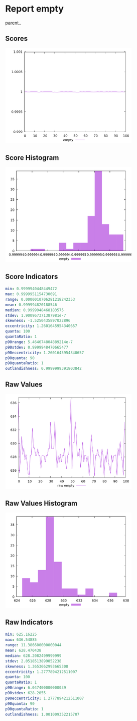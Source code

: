 # Report empty

[parent..](./..)  


## Scores

![score](./score.png)  

## Score Histogram

![hist](./hist.png)  

## Score Indicators

```yaml
min: 0.9999940448449472
max: 0.9999951154730691
range: 0.0000010706281218242353
mean: 0.999994820188546
median: 0.9999948468183575
stdev: 1.900967371387981e-7
skewness: -1.5250435897022896
eccentricity: 1.2601645954340657
quanta: 100
quantaRatio: 1
p90range: 5.464674804889214e-7
p90stdev: 0.9999948470665477
p90eccentricity: 1.2601645954340657
p90quanta: 90
p90quantaRatio: 1
outlandishness: 0.9999999391803842

```

## Raw Values

![raw](./raw.png)  

## Raw Values Histogram

![raw hist](./raw_hist.png)  

## Raw Indicators

```yaml
min: 625.16225
max: 636.54885
range: 11.386600000000044
mean: 628.470438
median: 628.2082499999999
stdev: 2.0518513899052238
skewness: 1.3653662993665308
eccentricity: 1.2777894212511007
quanta: 100
quantaRatio: 1
p90range: 6.047400000000039
p90stdev: 628.2055
p90eccentricity: 1.2777894212511007
p90quanta: 90
p90quantaRatio: 1
outlandishness: 1.001009352215707

```

<style>
  img {
    max-width: 80%;
  }
</style>
      
